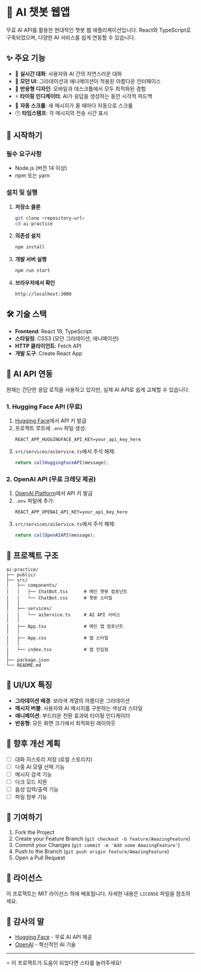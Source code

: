 # 🤖 AI 챗봇 웹앱

무료 AI API를 활용한 현대적인 챗봇 웹 애플리케이션입니다. React와 TypeScript로 구축되었으며, 다양한 AI 서비스를 쉽게 연동할 수 있습니다.

## ✨ 주요 기능

- 💬 **실시간 대화**: 사용자와 AI 간의 자연스러운 대화
- 🎨 **모던 UI**: 그라데이션과 애니메이션이 적용된 아름다운 인터페이스
- 📱 **반응형 디자인**: 모바일과 데스크톱에서 모두 최적화된 경험
- ⚡ **타이핑 인디케이터**: AI가 응답을 생성하는 동안 시각적 피드백
- 🔄 **자동 스크롤**: 새 메시지가 올 때마다 자동으로 스크롤
- 🕐 **타임스탬프**: 각 메시지의 전송 시간 표시

## 🚀 시작하기

### 필수 요구사항

- Node.js (버전 14 이상)
- npm 또는 yarn

### 설치 및 실행

1. **저장소 클론**

   ```bash
   git clone <repository-url>
   cd ai-practice
   ```

2. **의존성 설치**

   ```bash
   npm install
   ```

3. **개발 서버 실행**

   ```bash
   npm run start
   ```

4. **브라우저에서 확인**
   ```
   http://localhost:3000
   ```

## 🛠️ 기술 스택

- **Frontend**: React 19, TypeScript
- **스타일링**: CSS3 (모던 그라데이션, 애니메이션)
- **HTTP 클라이언트**: Fetch API
- **개발 도구**: Create React App

## 🔧 AI API 연동

현재는 간단한 응답 로직을 사용하고 있지만, 실제 AI API로 쉽게 교체할 수 있습니다.

### 1. Hugging Face API (무료)

1. [Hugging Face](https://huggingface.co/settings/tokens)에서 API 키 발급
2. 프로젝트 루트에 `.env` 파일 생성:
   ```
   REACT_APP_HUGGINGFACE_API_KEY=your_api_key_here
   ```
3. `src/services/aiService.ts`에서 주석 해제:
   ```typescript
   return callHuggingFaceAPI(message);
   ```

### 2. OpenAI API (무료 크레딧 제공)

1. [OpenAI Platform](https://platform.openai.com/api-keys)에서 API 키 발급
2. `.env` 파일에 추가:
   ```
   REACT_APP_OPENAI_API_KEY=your_api_key_here
   ```
3. `src/services/aiService.ts`에서 주석 해제:
   ```typescript
   return callOpenAIAPI(message);
   ```

## 📁 프로젝트 구조

```
ai-practice/
├── public/
├── src/
│   ├── components/
│   │   ├── ChatBot.tsx      # 메인 챗봇 컴포넌트
│   │   └── ChatBot.css      # 챗봇 스타일
│   │
│   ├── services/
│   │   └── aiService.ts     # AI API 서비스
│   │
│   ├── App.tsx              # 메인 앱 컴포넌트
│   │
│   ├── App.css              # 앱 스타일
│   │
│   └── index.tsx            # 앱 진입점
│
├── package.json
└── README.md
```

## 🎨 UI/UX 특징

- **그라데이션 배경**: 보라색 계열의 아름다운 그라데이션
- **메시지 버블**: 사용자와 AI 메시지를 구분하는 색상과 스타일
- **애니메이션**: 부드러운 전환 효과와 타이핑 인디케이터
- **반응형**: 모든 화면 크기에서 최적화된 레이아웃

## 🔮 향후 개선 계획

- [ ] 대화 히스토리 저장 (로컬 스토리지)
- [ ] 다중 AI 모델 선택 기능
- [ ] 메시지 검색 기능
- [ ] 다크 모드 지원
- [ ] 음성 입력/출력 기능
- [ ] 파일 첨부 기능

## 🤝 기여하기

1. Fork the Project
2. Create your Feature Branch (`git checkout -b feature/AmazingFeature`)
3. Commit your Changes (`git commit -m 'Add some AmazingFeature'`)
4. Push to the Branch (`git push origin feature/AmazingFeature`)
5. Open a Pull Request

## 📝 라이선스

이 프로젝트는 MIT 라이선스 하에 배포됩니다. 자세한 내용은 `LICENSE` 파일을 참조하세요.

## 🙏 감사의 말

- [Hugging Face](https://huggingface.co/) - 무료 AI API 제공
- [OpenAI](https://openai.com/) - 혁신적인 AI 기술

---

⭐ 이 프로젝트가 도움이 되었다면 스타를 눌러주세요!
